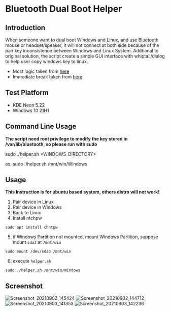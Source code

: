 # Bluetooth Dual Boot Helper
## Introduction
When someone want to dual boot Windows and Linux, and use Bluetooth mouse or headset/speaker, it will not connect at both side because of the pair key inconsistence between Windows and Linux System. Addtional to original solution, the script create a simple GUI interface with whiptail/dialog to help user copy windows key to linux.

- Most logic taken from [here](https://gist.github.com/madkoding/f3cfd3742546d5c99131fd19ca267fd4)
- Immediate break taken from [here](https://stackoverflow.com/questions/9893667/is-there-a-way-to-write-a-bash-function-which-aborts-the-whole-execution-no-mat)

## Test Platform
- KDE Neon 5.22
- Windows 10 21H1

## Command Line Usage
**The script need root privilege to modify the key stored in /var/lib/bluetooth, so please run with sudo**  

sudo ./helper.sh <WINDOWS_DIRECTORY>

ex. sudo ./helper.sh /mnt/win/Windows

## Usage
**This Instruction is for ubuntu based system, others distro will not work!**
1. Pair device in Linux
2. Pair device in Windows
3. Back to Linux
4. Install ntchpw
  ```
  sudo apt install chntpw
  ```
5. if Windows Partition not mounted, mount Windows Partition, suppose mount `sda3` at `/mnt/win`
  ```
  sudo mount /dev/sda3 /mnt/win
  ```
6. execute `helper.sh`
  ```
  sudo ./helper.sh /mnt/win/Windows
  ```

## Screenshot
![Screenshot_20210902_145424](https://user-images.githubusercontent.com/49529145/131796908-3408a969-4645-453e-8cf4-6c76d71e1762.png)
![Screenshot_20210902_144712](https://user-images.githubusercontent.com/49529145/131796903-4ff7e4f8-6410-46a7-acf8-22966928df7d.png)
![Screenshot_20210903_141353](https://user-images.githubusercontent.com/49529145/131959656-9e413ede-8ed2-4823-ade7-d8364373105e.png)
![Screenshot_20210903_142236](https://user-images.githubusercontent.com/49529145/131959840-f4fbb838-f7fa-48a1-a7f3-0ba7b44522aa.png)
